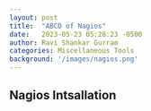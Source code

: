 ```yaml
---
layout: post
title:  "ABCD of Nagios"
date:   2023-05-23 05:28:23 -0500
author: Ravi Shankar Gurram
categories: Miscellaneous Tools
background: '/images/nagios.png'
---
```



## Nagios Intsallation


